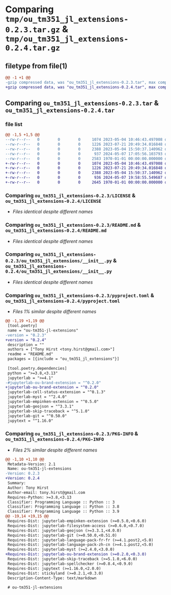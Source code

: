 # Comparing `tmp/ou_tm351_jl_extensions-0.2.3.tar.gz` & `tmp/ou_tm351_jl_extensions-0.2.4.tar.gz`

## filetype from file(1)

```diff
@@ -1 +1 @@
-gzip compressed data, was "ou_tm351_jl_extensions-0.2.3.tar", max compression
+gzip compressed data, was "ou_tm351_jl_extensions-0.2.4.tar", max compression
```

## Comparing `ou_tm351_jl_extensions-0.2.3.tar` & `ou_tm351_jl_extensions-0.2.4.tar`

### file list

```diff
@@ -1,5 +1,5 @@
--rw-r--r--   0        0        0     1074 2023-05-04 10:46:43.497008 ou_tm351_jl_extensions-0.2.3/LICENSE
--rw-r--r--   0        0        0     1226 2023-07-21 20:49:34.016848 ou_tm351_jl_extensions-0.2.3/README.md
--rw-r--r--   0        0        0     2388 2023-05-04 15:50:37.140962 ou_tm351_jl_extensions-0.2.3/ou_tm351_jl_extensions/__init__.py
--rw-r--r--   0        0        0      937 2024-05-07 17:05:56.103793 ou_tm351_jl_extensions-0.2.3/pyproject.toml
--rw-r--r--   0        0        0     2583 1970-01-01 00:00:00.000000 ou_tm351_jl_extensions-0.2.3/PKG-INFO
+-rw-r--r--   0        0        0     1074 2023-05-04 10:46:43.497008 ou_tm351_jl_extensions-0.2.4/LICENSE
+-rw-r--r--   0        0        0     1226 2023-07-21 20:49:34.016848 ou_tm351_jl_extensions-0.2.4/README.md
+-rw-r--r--   0        0        0     2388 2023-05-04 15:50:37.140962 ou_tm351_jl_extensions-0.2.4/ou_tm351_jl_extensions/__init__.py
+-rw-r--r--   0        0        0      936 2024-05-07 19:58:55.549687 ou_tm351_jl_extensions-0.2.4/pyproject.toml
+-rw-r--r--   0        0        0     2645 1970-01-01 00:00:00.000000 ou_tm351_jl_extensions-0.2.4/PKG-INFO
```

### Comparing `ou_tm351_jl_extensions-0.2.3/LICENSE` & `ou_tm351_jl_extensions-0.2.4/LICENSE`

 * *Files identical despite different names*

### Comparing `ou_tm351_jl_extensions-0.2.3/README.md` & `ou_tm351_jl_extensions-0.2.4/README.md`

 * *Files identical despite different names*

### Comparing `ou_tm351_jl_extensions-0.2.3/ou_tm351_jl_extensions/__init__.py` & `ou_tm351_jl_extensions-0.2.4/ou_tm351_jl_extensions/__init__.py`

 * *Files identical despite different names*

### Comparing `ou_tm351_jl_extensions-0.2.3/pyproject.toml` & `ou_tm351_jl_extensions-0.2.4/pyproject.toml`

 * *Files 1% similar despite different names*

```diff
@@ -1,19 +1,19 @@
 [tool.poetry]
 name = "ou-tm351-jl-extensions"
-version = "0.2.3"
+version = "0.2.4"
 description = ""
 authors = ["Tony Hirst <tony.hirst@gmail.com>"]
 readme = "README.md"
 packages = [{include = "ou_tm351_jl_extensions"}]
 
 [tool.poetry.dependencies]
 python = ">=3.8,<3.13"
 jupyterlab = ">=4.1"
-#jupyterlab-ou-brand-extension = "^0.2.0"
+jupyterlab-ou-brand-extension = "^0.2.0"
 jupyterlab-cell-status-extension = "^0.1.3"
 jupyterlab-myst = "^2.4.0"
 jupyterlab-empinken-extension = "^0.5.0"
 jupyterlab-geojson = "^3.3.1"
 jupyterlab-skip-traceback = "^5.1.0"
 jupyterlab-git = "^0.50.0"
 jupytext = "^1.16.0"
```

### Comparing `ou_tm351_jl_extensions-0.2.3/PKG-INFO` & `ou_tm351_jl_extensions-0.2.4/PKG-INFO`

 * *Files 2% similar despite different names*

```diff
@@ -1,10 +1,10 @@
 Metadata-Version: 2.1
 Name: ou-tm351-jl-extensions
-Version: 0.2.3
+Version: 0.2.4
 Summary: 
 Author: Tony Hirst
 Author-email: tony.hirst@gmail.com
 Requires-Python: >=3.8,<3.13
 Classifier: Programming Language :: Python :: 3
 Classifier: Programming Language :: Python :: 3.8
 Classifier: Programming Language :: Python :: 3.9
@@ -19,14 +19,15 @@
 Requires-Dist: jupyterlab-empinken-extension (>=0.5.0,<0.6.0)
 Requires-Dist: jupyterlab-filesystem-access (>=0.6.0,<0.7.0)
 Requires-Dist: jupyterlab-geojson (>=3.3.1,<4.0.0)
 Requires-Dist: jupyterlab-git (>=0.50.0,<0.51.0)
 Requires-Dist: jupyterlab-language-pack-fr-fr (>=4.1.post2,<5.0)
 Requires-Dist: jupyterlab-language-pack-zh-cn (>=4.1.post2,<5.0)
 Requires-Dist: jupyterlab-myst (>=2.4.0,<3.0.0)
+Requires-Dist: jupyterlab-ou-brand-extension (>=0.2.0,<0.3.0)
 Requires-Dist: jupyterlab-skip-traceback (>=5.1.0,<6.0.0)
 Requires-Dist: jupyterlab-spellchecker (>=0.8.4,<0.9.0)
 Requires-Dist: jupytext (>=1.16.0,<2.0.0)
 Requires-Dist: stickyland (>=0.2.1,<0.3.0)
 Description-Content-Type: text/markdown
 
 # ou-tm351-jl-extensions
```

